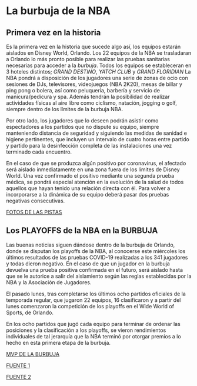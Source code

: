 # La burbuja de la NBA 


## Primera vez en la historia

Es la primera vez en la historia que sucede algo así, los equipos estarán aislados en Disney World, Orlando.
Los 22 equipos de la NBA se trasladaran a Orlando lo más pronto posible para realizar las pruebas sanitarias necesarias para acceder a la *burbuja*.
Todos los equipos se estableceran en 3 hoteles distintos; *GRAND DESTINO*, *YATCH CLUB* y *GRAND FLORIDIAN*
La NBA pondrá a disposición de los jugadores una serie de zonas de ocio con sesiones de DJs, televisores, videojuegos (NBA 2K20), mesas de billar y ping pong o bolera, así como peluquería, barbería y servicio de manicura/pedicura y spa. Además tendrán la posibilidad de realizar actividades físicas al aire libre como ciclismo, natación, jogging o golf, siempre dentro de los límites de la burbuja NBA. 

Por otro lado, los jugadores que lo deseen podrán asistir como espectadores a los partidos que no dispute su equipo, siempre manteniendo distancia de seguridad y siguiendo las medidas de sanidad e higiene pertinentes, que incluyen un intervalo de cuatro horas entre partido y partido para la desinfección completa de las instalaciones una vez terminado cada encuentro.

En el caso de que se produzca algún positivo por coronavirus, el afectado será aislado inmediatamente en una zona fuera de los límites de Disney World. Una vez confirmado el positivo mediante una segunda prueba médica, se pondrá especial atención en la evolución de la salud de todos aquellos que hayan tenido una relación directa con él. Para volver a incorporarse a la dinámica de su equipo deberá pasar dos pruebas negativas consecutivas.

[FOTOS DE LAS PISTAS](https://e00-us-marca.uecdn.es/claro/assets/multimedia/imagenes/2020/08/03/15964735735902.jpg)


## Los PLAYOFFS de la NBA en la BURBUJA

Las buenas noticias siguen dándose dentro de la burbuja de Orlando, donde se disputan los playoffs de la NBA, al conocerse este miércoles los últimos resultados de las pruebas COVID-19 realizadas a los 341 jugadores y todas dieron negativo.
En el caso de que un jugador en la burbuja devuelva una prueba positiva confirmada en el futuro, será aislado hasta que se le autorice a salir del aislamiento según las reglas establecidas por la NBA y la Asociación de Jugadores.

El pasado lunes, tras completarse los últimos ocho partidos oficiales de la temporada regular, que jugaron 22 equipos, 16 clasificaron y a partir del lunes comenzaron la competición de los playoffs en el Wide World of Sports, de Orlando.

En los ocho partidos que jugó cada equipo para terminar de ordenar las posiciones y la clasificación a los playoffs, se vieron rendimientos individuales de tal jerarquía que la NBA terminó por otorgar premios a lo hecho en esta primera etapa de la burbuja.

[MVP DE LA BURBUJA](https://bolavip.com/__export/1598542268193/sites/bolavip/img/2020/08/27/nba_damian_lillard_deja_burbuja_crop1598542267230.jpg_1902800913.jpg)


[FUENTE 1](https://www.mundodeportivo.com/baloncesto/nba/20200716/482338546480/asi-es-la-vida-en-la-burbuja-disney-de-la-nba.html)

[FUENTE 2](https://www.gigantes.com/nba/burbuja-nba-protocolo/)

